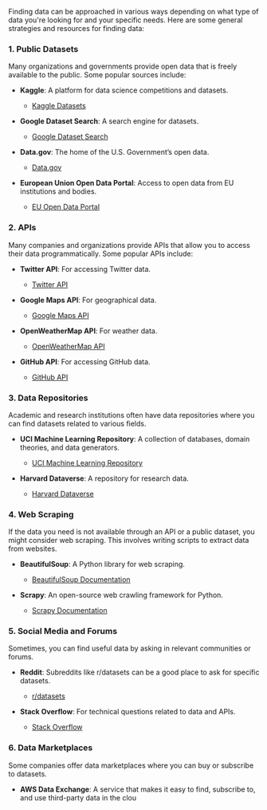 Finding data can be approached in various ways depending on what type of data you're looking for and your specific needs. Here are some general strategies and resources for finding data:

### 1. **Public Datasets**

Many organizations and governments provide open data that is freely available to the public. Some popular sources include:

- **Kaggle**: A platform for data science competitions and datasets.
  - [Kaggle Datasets](https://www.kaggle.com/datasets)

- **Google Dataset Search**: A search engine for datasets.
  - [Google Dataset Search](https://datasetsearch.research.google.com/)

- **Data.gov**: The home of the U.S. Government’s open data.
  - [Data.gov](https://www.data.gov/)

- **European Union Open Data Portal**: Access to open data from EU institutions and bodies.
  - [EU Open Data Portal](https://data.europa.eu/euodp/en/home)

### 2. **APIs**

Many companies and organizations provide APIs that allow you to access their data programmatically. Some popular APIs include:

- **Twitter API**: For accessing Twitter data.
  - [Twitter API](https://developer.twitter.com/en/docs/api-reference-index)

- **Google Maps API**: For geographical data.
  - [Google Maps API](https://developers.google.com/maps/documentation)

- **OpenWeatherMap API**: For weather data.
  - [OpenWeatherMap API](https://openweathermap.org/api)

- **GitHub API**: For accessing GitHub data.
  - [GitHub API](https://docs.github.com/en/rest)

### 3. **Data Repositories**

Academic and research institutions often have data repositories where you can find datasets related to various fields.

- **UCI Machine Learning Repository**: A collection of databases, domain theories, and data generators.
  - [UCI Machine Learning Repository](https://archive.ics.uci.edu/ml/index.php)

- **Harvard Dataverse**: A repository for research data.
  - [Harvard Dataverse](https://dataverse.harvard.edu/)

### 4. **Web Scraping**

If the data you need is not available through an API or a public dataset, you might consider web scraping. This involves writing scripts to extract data from websites.

- **BeautifulSoup**: A Python library for web scraping.
  - [BeautifulSoup Documentation](https://www.crummy.com/software/BeautifulSoup/bs4/doc/)

- **Scrapy**: An open-source web crawling framework for Python.
  - [Scrapy Documentation](https://docs.scrapy.org/en/latest/)

### 5. **Social Media and Forums**

Sometimes, you can find useful data by asking in relevant communities or forums.

- **Reddit**: Subreddits like r/datasets can be a good place to ask for specific datasets.
  - [r/datasets](https://www.reddit.com/r/datasets/)

- **Stack Overflow**: For technical questions related to data and APIs.
  - [Stack Overflow](https://stackoverflow.com/)

### 6. **Data Marketplaces**

Some companies offer data marketplaces where you can buy or subscribe to datasets.

- **AWS Data Exchange**: A service that makes it easy to find, subscribe to, and use third-party data in the clou
